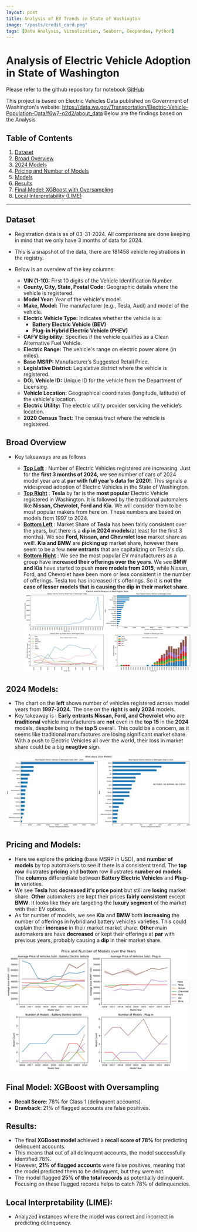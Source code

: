 ```yaml
---
layout: post
title: Analysis of EV Trends in State of Washington
image: "/posts/credit_card.png"
tags: [Data Analysis, Vizualization, Seaborn, Geopandas, Python]
---
```


# Analysis of Electric Vehicle Adoption in State of Washington


Please refer to the github repository for notebook [GitHub](https://github.com/paiatul5/credit_card_delinquency)

This project is based on Electric Vehicles Data published on Government of Washington's website: https://data.wa.gov/Transportation/Electric-Vehicle-Population-Data/f6w7-q2d2/about_data
Below are the findings based on the Analysis

## Table of Contents
1. [Dataset](#dataset)
2. [Broad Overview](#overview)
3. [2024 Models](#2024)
4. [Pricing and Number of Models](#pricing)
5. [Models](#models)
6. [Results](#results)
7. [Final Model: XGBoost with Oversampling](#final-model-xgboost-with-oversampling)
8. [Local Interpretability (LIME)](#local-interpretability-lime)


---

## <a id="dataset"></a> Dataset

- Registration data is as of 03-31-2024. All comparisons are done keeping in mind that we only have 3 months of data for 2024.
- This is a snapshot of the data, there are 181458 vehicle registrations in the registry.

- Below is an overview of the key columns:

  - **VIN (1-10):** First 10 digits of the Vehicle Identification Number.
  - **County, City, State, Postal Code:** Geographic details where the vehicle is registered.
  - **Model Year:** Year of the vehicle's model.
  - **Make, Model:** The manufacturer (e.g., Tesla, Audi) and model of the vehicle.
  - **Electric Vehicle Type:** Indicates whether the vehicle is a:
    - **Battery Electric Vehicle (BEV)**
    - **Plug-in Hybrid Electric Vehicle (PHEV)**
  - **CAFV Eligibility:** Specifies if the vehicle qualifies as a Clean Alternative Fuel Vehicle.
  - **Electric Range:** The vehicle's range on electric power alone (in miles).
  - **Base MSRP:** Manufacturer’s Suggested Retail Price.
  - **Legislative District:** Legislative district where the vehicle is registered.
  - **DOL Vehicle ID:** Unique ID for the vehicle from the Department of Licensing.
  - **Vehicle Location:** Geographical coordinates (longitude, latitude) of the vehicle's location.
  - **Electric Utility:** The electric utility provider servicing the vehicle’s location.
  - **2020 Census Tract:** The census tract where the vehicle is registered.

## <a id="overview"></a> Broad Overview
- Key takeaways are as follows
  
   - <ins>**Top Left**</ins> : Number of Electric Vehicles registered are increasing. Just for the **first 3 months of 2024**, we see number of cars of 2024 model year are at 
                    **par with full year's data for 2020!**. This signals a widespread adoption of Electric Vehicles in the State of Washington.
   - <ins>**Top Right**</ins>  : **Tesla** by far is the **most popular** Electric Vehicle registered in Washington. It is followed by the traditional automalers like **Nissan, 
                     Chevrolet, Ford and Kia**. We will consider them to be most popular makers from here on. These numbers are based on models from 1997 to 2024.
   - <ins>**Bottom Left**</ins>  : Market Share of **Tesla** has been fairly consistent over the years, but there is a **dip in 2024 models**(at least for the first 3 months). We see 
                    **Ford, Nissan, and Chevrolet lose** market share as well!. **Kia and BMW** are **picking up** market share, however there seem to be a few **new entrants**
                    that are capitalizing on Tesla's dip.
   - <ins>**Bottom Right**</ins>  : We see the most popular EV manufacturers as a group have **increased their offerings over the years**. We see **BMW and Kia** have started to push 
                        **more models from 2015**, while Nissan, Ford, and Chevrolet have been more or less consistent in the number of offerings. Tesla too has 
                        increased it's offerings. So it is **not the case of lesser models that is causing the dip in their market share**.
![alt text](/img/posts/chart_1.png "Overview of Electric Vehicles")


## <a id="2024"></a>2024 Models:
- The chart on the **left** shows number of vehicles registered across model years from **1997-2024**. The one on the **right** is **only 2024** models.
- Key takeaway is : **Early entrants Nissan, Ford, and Chevrolet** who are **traditional** vehicle manufacturers are **not** even in the **top 15** in the **2024** models, despite being in the **top 5** overall. This could be a concern, as it seems like traditional manufactures are losing significant market share. With a push to Electric Vehicles all over the world, their loss in market share could be a big **neagtive** sign.
  
![alt text](/img/posts/chart_2.png "2024 EV")

## <a id="pricing"></a>Pricing and Models:
- Here we explore the **pricing** (base MSRP in USD), and **number of models** by top automakers to see if there is a consistent trend. The **top row** illustrates **pricing** and **bottom** row illustrates **number od models**. The **columns** differentiate between **Battery Electric Vehicles** and **Plug-in** varieties.
- We see **Tesla** has **decreased it's price point** but still are **losing** market share. **Other** automakers are kept their prices **fairly consistent** except **BMW**. It looks like they are targeting the **luxury segment** of the market with their EV options.
- As for number of models, we see **Kia** and **BMW** both **increasing** the number of offerings in hybrid and battery vehicles varieties. This could explain their **increase** in their market market share. **Other** main automakers are have **decreased** or kept their offerings at **par** with previous years, probably causing a **dip** in their market share.

 ![alt text](/img/posts/chart_3.png "Pricing") 

## <a id="final-model-xgboost-with-oversampling"></a>Final Model: XGBoost with Oversampling
- **Recall Score**: 78% for Class 1 (delinquent accounts).
- **Drawback**: 21% of flagged accounts are false positives.

## <a id="results"></a>Results:
- The final **XGBoost model** achieved a **recall score of 78%** for predicting delinquent accounts.
- This means that out of all delinquent accounts, the model successfully identified 78%.
- However, **21% of flagged accounts** were false positives, meaning that the model predicted them to be delinquent, but they were not.
- The model flagged **25% of the total records** as potentially delinquent. Focusing on these flagged records helps to catch 78% of delinquencies.

## <a id="local-interpretability-lime"></a>Local Interpretability (LIME):
- Analyzed instances where the model was correct and incorrect in predicting delinquency.
